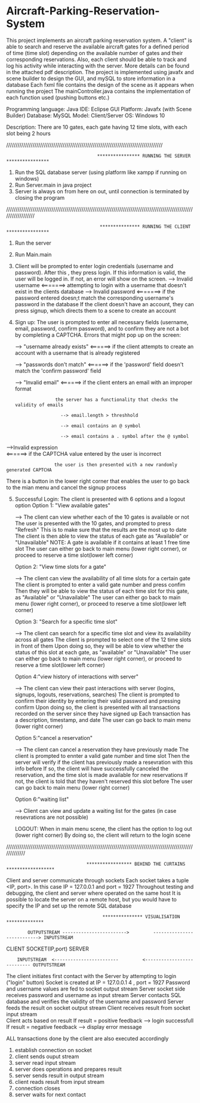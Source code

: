 # Aircraft-Parking-Reservation-System
This project implements an aircraft parking reservation system. A "client" is able to search and reserve the available aircraft gates for a defined period of time (time slot) depending on the available number of gates and their corresponding reservations. Also, each client should be able to track and log his activity while interacting with the server. More details can be found in the attached pdf description.
The project is implemented using javafx and scene builder to design the GUI, and mySQL to store information in a database
Each fxml file contains the design of the scene as it appears when running the project
The mainController.java contains the implementation of each function used (pushing buttons etc.)


Programming language: Java
IDE: Eclipse
GUI Platform: Javafx (with Scene Builder)
Database: MySQL
Model: Client/Server
OS: Windows 10


Description: There are 10 gates, each gate having 12 time slots, with each slot being 2 hours

///////////////////////////////////////////////////////////////////////////////////

                                      **************** RUNNING THE SERVER ****************

1. Run the SQL database server (using platform like xampp if running on windows)
2. Run Server.main in java project
3. Server is always on from here on out, until connection is terminated by closing the program

//////////////////////////////////////////////////////////////////////////////////////////////////////////////////

                                       *************** RUNNING THE CLIENT ****************


1. Run the server
2. Run Main.main
3. Client will be prompted to enter login credentials (username and password). After this , they press login.
	If this information is valid, the user will be logged in.
	If not, an error will show on the screen.
		--> Invalid username    <=======> attempting to login with a username that doesn't exist in the clients database
		--> Invalid password    <=======> if the password entered doesn;t match the corresponding username's password in the database 
	If the client doesn't have an account, they can press signup, which directs them to a scene to create an account

4. Sign up: The user is prompted to enter all necessary fields (username, email, password, confirm password), and to confirm
   they are not a bot by completing a CAPTCHA.
   Errors that might pop up on the screen:
   
   --> "username already exists" <======> if the client attempts to create an account with a username that is already registered
   
   --> "passwords don't match"   <======> if the 'password' field doesn't match the 'confirm password' field
   
   --> "Invalid email"           <======> if the client enters an email with an improper format
   
					  the server has a functionality that checks the validity of emails
					  
						--> email.length > threshhold
						
						--> email contains an @ symbol
						
						--> email contains a . symbol after the @ symbol
						
  -->Invalid expression          
  				<======> if the CAPTCHA value entered by the user is incorrect
				
					  the user is then presented with a new randomly generated CAPTCHA

  There is a button in the lower right corner that enables the user to go back to the mian menu and cancel the signup process

5. Successful Login: The client is presented with 6 options and a logout option
	Option 1: "View available gates"
	
	--> The client can view whether each of the 10 gates is available or not
	    The user is presented with the 10 gates, and prompted to press "Refresh"
	    This is to make sure that the results are the most up to date
	    The client is then able to view the status of each gate as "Available" or "Unavailable"
	    NOTE: A gate is available if it contains at least 1 free time slot
	    The user can either go back to main menu (lower right corner), or proceed to reserve a time slot(lower left corner)
		
	Option 2: "View time slots for a gate"
	
	--> The client can view the availability of all time slots for a certain gate 
	    The client is prompted to enter a valid gate number and press confim
	    Then they will be able to view the status of each time slot for this gate, as "Available" or "Unavailable"
	    The user can either go back to main menu (lower right corner), or proceed to reserve a time slot(lower left corner)

	Option 3: "Search for a specific time slot"
	
	--> The client can search for a specific time slot and view its availability across all gates
	    The client is prompted to select one of the 12 time slots in front of them
	    Upon doing so, they will be able to view whether the status of this slot at each gate, as "available" or "Unavailable"
	    The user can either go back to main menu (lower right corner), or proceed to reserve a time slot(lower left corner)

	Option 4:"view history of interactions with server"
	
	--> The client can view their past interactions with server (logins, signups, logouts, reservations, searches)
	    The client is prompted to confirm their identity by entering their valid password and pressing confirm
	    Upon doing so, the client is presented with all transactions recorded on the server since they have signed up
	    Each transaction has a description, timestamp, and date
	     The user can go back to main menu (lower right corner)

	Option 5:"cancel a reservation"
	
	--> The client can cancel a reservation they have previously made
	    The client is prompted to ennter  a valid gate number and time slot
	    Then the server will verify if the client has previously made a resevration with this info before
    	    If so, the client will have successfully canceled the reservation, and the time slot is made available 
	    for new reservations
            If not, the client is told that they haven't reserved this slot before
	    The user can go back to main menu (lower right corner)

	Option 6:"waiting list"
	
	--> Client can view and update a waiting list for the gates (in case resevrations are not possible)


	LOGOUT: When in main menu scene, the client has the option to log out (lower right corner)
		By doing so, the client will return to the login scene


/////////////////////////////////////////////////////////////////////////////////////////////////////////////


                                  ***************** BEHIND THE CURTAINS ******************

Client and server communicate  through sockets
Each socket takes a tuple <IP, port>.
In this case IP = 127.0.0.1 and port = 1927
Throughout testing and debugging, the client and server where operated on the same host
It is possible to locate the server on a remote host, but you would have to specify the IP and set up the remote SQL database


                                        *************** VISUALISATION **************

            OUTPUTSTREAM ------------------------>         ---------------------------> INPUTSTREAM  
	    
CLIENT                                           SOCKET(IP,port)                                        SERVER

	    INPUTSTREAM  <------------------------         <--------------------------- OUTPUTSTREAM


The client initiates first contact with the Server by attempting to login ("login" button)
Socket is created at IP = 127.0.0.1 4 , port = 1927
Password and username values are fed to socket output stream
Server socket side receives password and username as input stream 
Server contacts SQL database and verifies the validity of the username and password
Server feeds the result on socket output stream
Client receives result from socket input stream  
Client acts based on result
If result = positive feedback --> login successfull
If result = negative feedback --> display error message

ALL transactions done by the client are also executed accordingly
1. establish connection on socket
2. client sends ouput stream
3. server read input stream
4. server does operations and prepares result
5. server sends result in output stream
6. client reads result from input stream
7. connection closes
8. server waits for next contact


